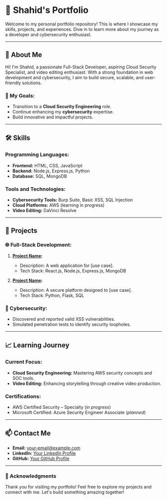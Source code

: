 # 🌟 Shahid's Portfolio

Welcome to my personal portfolio repository! This is where I showcase my skills, projects, and experiences. Dive in to learn more about my journey as a developer and cybersecurity enthusiast.

---

## 🚀 About Me

Hi! I'm Shahid, a passionate Full-Stack Developer, aspiring Cloud Security Specialist, and video editing enthusiast. With a strong foundation in web development and cybersecurity, I aim to build secure, scalable, and user-friendly solutions.

### 🎯 My Goals:
- Transition to a **Cloud Security Engineering** role.
- Continue enhancing my **cybersecurity** expertise.
- Build innovative and impactful projects.

---

## 🛠️ Skills

### Programming Languages:
- **Frontend:** HTML, CSS, JavaScript
- **Backend:** Node.js, Express.js, Python
- **Database:** SQL, MongoDB

### Tools and Technologies:
- **Cybersecurity Tools:** Burp Suite, Basic XSS, SQL Injection
- **Cloud Platforms:** AWS (learning in progress)
- **Video Editing:** DaVinci Resolve

---

## 📂 Projects

### 🌐 Full-Stack Development:
1. **[Project Name](#):**
   - Description: A web application for [use case].
   - Tech Stack: React.js, Node.js, Express.js, MongoDB

2. **[Project Name](#):**
   - Description: A secure platform designed to [use case].
   - Tech Stack: Python, Flask, SQL

### 🔐 Cybersecurity:
- Discovered and reported valid XSS vulnerabilities.
- Simulated penetration tests to identify security loopholes.

---

## 📈 Learning Journey

### Current Focus:
- **Cloud Security Engineering:** Mastering AWS security concepts and SOC tools.
- **Video Editing:** Enhancing storytelling through creative video production.

### Certifications:
- AWS Certified Security – Specialty (*in progress*)
- Microsoft Certified: Azure Security Engineer Associate (*planned*)

---

## 📫 Contact Me

- **Email:** [your-email@example.com](mailto:your-email@example.com)
- **LinkedIn:** [Your LinkedIn Profile](#)
- **GitHub:** [Your GitHub Profile](#)

---

### 🌟 Acknowledgments

Thank you for visiting my portfolio! Feel free to explore my projects and connect with me. Let's build something amazing together!

